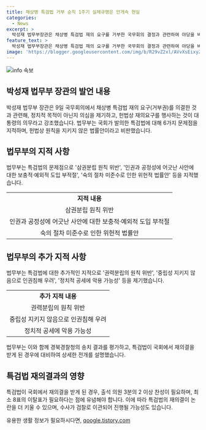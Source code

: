 ```yaml
---
title: 채상병 특검법 거부 순직 1주기 실체규명은 안개속 현실
categories:
  - News
excerpt: >
  박성재 법무부장관은 채상병 특검법 재의 요구를 거부한 국무회의 결정과 관련하여 야당을 비판했다. 그는 특검법이 대통령 수사 방해 목적을 갖고 있으며 헌법적 문제가 있다고 주장했다. 법무부는 특검법의 숙의 과정을 거치지 않은 것과 헌법 원칙을 위반한다며 비판했다. 또한 특검에게 주어진 권한이 삼권분립을 위반하고 인권을 침해할 우려가 있다고 지적했다. 검찰의 수사를 촉구하며 채상병 사건에 대한 진상규명을 요구하는 여당과의 갈등이 심화되고 있다.
feature_text: >
  박성재 법무부장관은 채상병 특검법 재의 요구를 거부한 국무회의 결정과 관련하여 야당을 비판했다. 그는 특검법이 대통령 수사 방해 목적을 갖고 있으며 헌법적 문제가 있다고 주장했다. 법무부는 특검법의 숙의 과정을 거치지 않은 것과 헌법 원칙을 위반한다며 비판했다. 또한 특검에게 주어진 권한이 삼권분립을 위반하고 인권을 침해할 우려가 있다고 지적했다. 검찰의 수사를 촉구하며 채상병 사건에 대한 진상규명을 요구하는 여당과의 갈등이 심화되고 있다.
image: 'https://blogger.googleusercontent.com/img/b/R29vZ2xl/AVvXsEixyZcFfHzMRdzZMjFBmAUKJYCLCGyLL1o632UiGVXcaFdKo_bkvkuCioo0uUKlGfBVcT3P84aROyZIXSBEx3Aw5nCQ3pTgDom1WDC4m8eifvWiAmWEEVb4x6G_l8C0QH225ldMjyaFvpxGEBGNO37VmDTDMHGhJPq73UglMfDca1-0aw/s1600/blogspot.png'
---
```


<p><img src="https://blogger.googleusercontent.com/img/b/R29vZ2xl/AVvXsEixyZcFfHzMRdzZMjFBmAUKJYCLCGyLL1o632UiGVXcaFdKo_bkvkuCioo0uUKlGfBVcT3P84aROyZIXSBEx3Aw5nCQ3pTgDom1WDC4m8eifvWiAmWEEVb4x6G_l8C0QH225ldMjyaFvpxGEBGNO37VmDTDMHGhJPq73UglMfDca1-0aw/s1600/blogspot.png" alt="info 속보" /></p>

<h2 data-ke-size="size26">박성재 법무부 장관의 발언 내용</h2>

<p data-ke-size="size16">박성재 법무부 장관은 9일 국무회의에서 채상병 특검법 재의 요구(거부권)를 의결한 것과 관련해, 정치적 목적이 아닌지 의심을 제기하고, 헌법상 재의요구를 행사하는 것이 대통령의 의무라고 강조했습니다. 법무부는 국회가 발의한 특검법에 대해 6가지 문제점을 지적하며, 헌법상 원칙을 지키지 않은 법률안이라고 비판했습니다.</p>

<h2 data-ke-size="size26">법무부의 지적 사항</h2>

<p data-ke-size="size16">법무부는 특검법의 문제점으로 '삼권분립 원칙 위반', '인권과 공정성에 어긋난 사안에 대한 보충적·예외적 도입 부적절', '숙의 절차 미준수로 인한 위헌적 법률안' 등을 지적했습니다.</p>

<table>
    <tr>
        <td style="text-align: center;"><b>지적 내용</b></td>
    </tr>
    <tr>
        <td style="text-align: center;">삼권분립 원칙 위반</td>
    </tr>
    <tr>
        <td style="text-align: center;">인권과 공정성에 어긋난 사안에 대한 보충적·예외적 도입 부적절</td>
    </tr>
    <tr>
        <td style="text-align: center;">숙의 절차 미준수로 인한 위헌적 법률안</td>
    </tr>
</table>

<h2 data-ke-size="size26">법무부의 추가 지적 사항</h2>

<p data-ke-size="size16">법무부는 특검법에 대한 추가적인 지적으로 '권력분립의 원칙 위반', '중립성 지키지 않음으로 인권침해 우려', '정치적 공세에 악용 가능성' 등을 제기했습니다.</p>

<table>
    <tr>
        <td style="text-align: center;"><b>추가 지적 내용</b></td>
    </tr>
    <tr>
        <td style="text-align: center;">권력분립의 원칙 위반</td>
    </tr>
    <tr>
        <td style="text-align: center;">중립성 지키지 않음으로 인권침해 우려</td>
    </tr>
    <tr>
        <td style="text-align: center;">정치적 공세에 악용 가능성</td>
    </tr>
</table>

<p data-ke-size="size16">법무부는 이와 함께 경북경찰청의 송치 결과를 평가하고, 특검법이 국회에서 재의결을 받게 된 경우에 대비하여 상세한 전개를 설명했습니다.</p>

<h2 data-ke-size="size26">특검법 재의결과의 영향</h2>

<p data-ke-size="size16">특검법이 국회에서 재의결을 받게 된 경우, 출석 의원 3분의 2 이상 찬성이 필요하며, 최소 8표의 이탈표가 필요하다는 점에 유념해야 합니다. 이에 따라 특검법의 재의결이 논란을 더 키울 수 있으며, 수사가 검찰로 이관되어 진행될 가능성도 있습니다.</p>
유용한 생활 정보가 필요하시다면, <a href="https://qoogle.tistory.com" rel="dofollow">qoogle.tistory.com</a>



